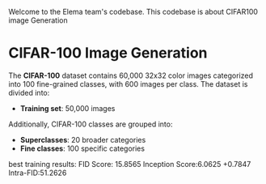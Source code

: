 Welcome to the Elema team's codebase. This codebase is about CIFAR100 image Generation

# CIFAR-100 Image Generation

The **CIFAR-100** dataset contains 60,000 32x32 color images categorized into 100 fine-grained classes, with 600 images per class. The dataset is divided into:
- **Training set**: 50,000 images

Additionally, CIFAR-100 classes are grouped into:
- **Superclasses**: 20 broader categories
- **Fine classes**: 100 specific categories

best training results:
FID Score: 15.8565
Inception Score:6.0625 +0.7847
Intra-FID:51.2626

